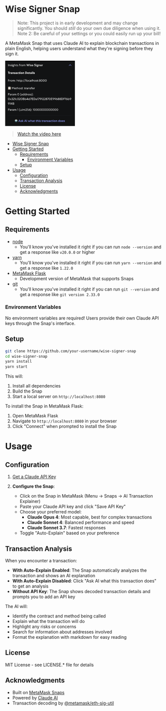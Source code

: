 # Wise Signer Snap

> Note: This project is in early development and may change significantly. You should *still* do your own due diligence when using it.
> Note 2: Be careful of your settings or you could easily run up your bill!

A MetaMask Snap that uses Claude AI to explain blockchain transactions in plain English, helping users understand what they're signing before they sign it.

<img src="./img/insights.png" width="225" alt="wise-signer">

> [Watch the video here](https://youtu.be/r9P7Fl-Ygmc)

- [Wise Signer Snap](#wise-signer-snap)
- [Getting Started](#getting-started)
  - [Requirements](#requirements)
    - [Environment Variables](#environment-variables)
  - [Setup](#setup)
- [Usage](#usage)
  - [Configuration](#configuration)
  - [Transaction Analysis](#transaction-analysis)
  - [License](#license)
  - [Acknowledgments](#acknowledgments)

# Getting Started

## Requirements

- [node](https://nodejs.org/en/download)
    - You'll know you've installed it right if you can run `node --version` and get a response like `v20.0.0` or higher
- [yarn](https://yarnpkg.com/)
    - You'll know you've installed it right if you can run `yarn --version` and get a response like `1.22.0`
- [MetaMask Flask](https://metamask.io/flask/)
    - Development version of MetaMask that supports Snaps
- [git](https://git-scm.com/downloads)
    - You'll know you've installed it right if you can run `git --version` and get a response like `git version 2.33.0`

### Environment Variables

No environment variables are required! Users provide their own Claude API keys through the Snap's interface.

## Setup

```bash
git clone https://github.com/your-username/wise-signer-snap
cd wise-signer-snap
yarn install
yarn start
```

This will:
1. Install all dependencies
2. Build the Snap
3. Start a local server on `http://localhost:8080`

To install the Snap in MetaMask Flask:
1. Open MetaMask Flask
2. Navigate to `http://localhost:8080` in your browser
3. Click "Connect" when prompted to install the Snap

# Usage

## Configuration

1. [Get a Claude API Key](https://console.anthropic.com/settings/workspaces/default/keys)
   
2. **Configure the Snap**:
   - Click on the Snap in MetaMask (Menu → Snaps → AI Transaction Explainer)
   - Paste your Claude API key and click "Save API Key"
   - Choose your preferred model:
     - **Claude Opus 4**: Most capable, best for complex transactions
     - **Claude Sonnet 4**: Balanced performance and speed
     - **Claude Sonnet 3.7**: Fastest responses
   - Toggle "Auto-Explain" based on your preference

## Transaction Analysis

When you encounter a transaction:

- **With Auto-Explain Enabled**: The Snap automatically analyzes the transaction and shows an AI explanation
- **With Auto-Explain Disabled**: Click "Ask AI what this transaction does" to get an analysis
- **Without API Key**: The Snap shows decoded transaction details and prompts you to add an API key

The AI will:
- Identify the contract and method being called
- Explain what the transaction will do
- Highlight any risks or concerns
- Search for information about addresses involved
- Format the explanation with markdown for easy reading

## License

MIT License - see LICENSE.* file for details

## Acknowledgments

- Built on [MetaMask Snaps](https://metamask.io/snaps/)
- Powered by [Claude AI](https://claude.ai)
- Transaction decoding by [@metamask/eth-sig-util](https://www.npmjs.com/package/@metamask/eth-sig-util)